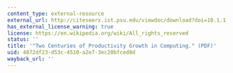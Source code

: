 ```yaml
---
content_type: external-resource
external_url: http://citeseerx.ist.psu.edu/viewdoc/download?doi=10.1.1.330.1871&rep=rep1&type=pdf
has_external_license_warning: true
license: https://en.wikipedia.org/wiki/All_rights_reserved
status: ''
title: '"Two Centuries of Productivity Growth in Computing." (PDF)'
uid: 4872df23-d53c-4510-a2e7-3ec20bfced8d
wayback_url: ''
---
```

